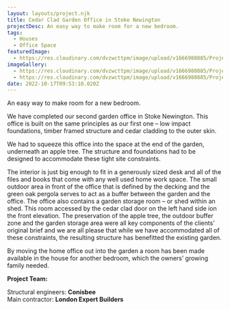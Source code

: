 ```yaml
---
layout: layouts/project.njk
title: Cedar Clad Garden Office in Stoke Newington
projectDesc: An easy way to make room for a new bedroom.
tags:
  - Houses
  - Office Space
featuredImage:
  - https://res.cloudinary.com/dvzwcttpm/image/upload/v1666980885/Projects/Cedar%20Clad%20Garden%20Office%20in%20Stoke%20Newington/garden-office-hackney-stoke-newington-douglas-architects_kk3st6.jpg
imageGallery:
  - https://res.cloudinary.com/dvzwcttpm/image/upload/v1666980885/Projects/Cedar%20Clad%20Garden%20Office%20in%20Stoke%20Newington/garden-studio-hackney-stoke-newington-douglas-architects_nfzdsn.jpg
  - https://res.cloudinary.com/dvzwcttpm/image/upload/v1666980885/Projects/Cedar%20Clad%20Garden%20Office%20in%20Stoke%20Newington/cedar-clad-garden-studio-hackney-stoke-newington-N16-douglas-architects_thy4qn.jpg
date: 2022-10-17T09:53:10.020Z
---
```

An easy way to make room for a new bedroom.


We have completed our second garden office in Stoke Newington. This office is built on the same principles as our first one – low impact foundations, timber framed structure and cedar cladding to the outer skin.

We had to squeeze this office into the space at the end of the garden, underneath an apple tree. The structure and foundations had to be designed to accommodate these tight site constraints.

The interior is just big enough to fit in a generously sized desk and all of the files and books that come with any well used home work space. The small outdoor area in front of the office that is defined by the decking and the green oak pergola serves to act as a buffer between the garden and the office. The office also contains a garden storage room – or shed within an shed. This room accessed by the cedar clad door on the left hand side ion the front elevation. The preservation of the apple tree, the outdoor buffer zone and the garden storage area were all key components of the clients’ original brief and we are all please that while we have accommodated all of these constraints, the resulting structure has benefitted the existing garden.

By moving the home office out into the garden a room has been made available in the house for another bedroom, which the owners’ growing family needed.

**Project Team:**

Structural engineers: **Conisbee**\
Main contractor: **London Expert Builders**